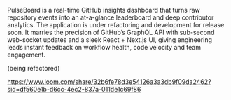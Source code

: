 PulseBoard is a real-time GitHub insights dashboard that turns raw repository events into an at-a-glance leaderboard and deep contributor analytics. The application is under refactoring and development for release soon. It marries the precision of GitHub’s GraphQL API with sub-second web-socket updates and a sleek React + Next.js UI, giving engineering leads instant feedback on workflow health, code velocity and team engagement.

(being refactored)

https://www.loom.com/share/32b6fe78d3e54126a3a3db9f09da2462?sid=df560e1b-d6cc-4ec2-837a-011de1c69f86
